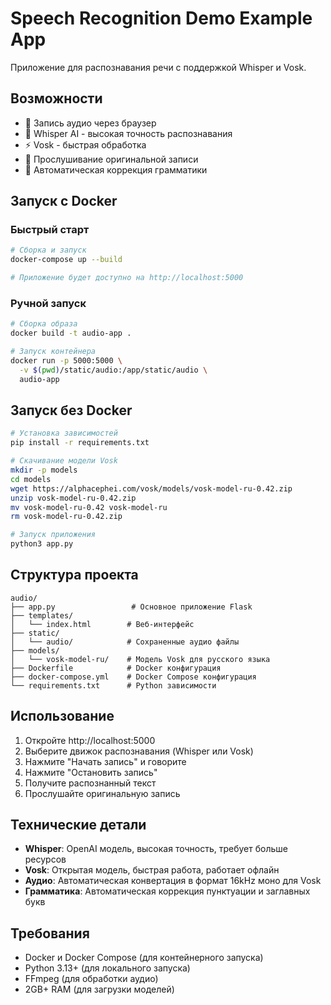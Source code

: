 # Speech Recognition Demo Example App

Приложение для распознавания речи с поддержкой Whisper и Vosk.

## Возможности

- 🎤 Запись аудио через браузер
- 🤖 Whisper AI - высокая точность распознавания
- ⚡ Vosk - быстрая обработка
- 🎵 Прослушивание оригинальной записи
- 📝 Автоматическая коррекция грамматики

## Запуск с Docker

### Быстрый старт

```bash
# Сборка и запуск
docker-compose up --build

# Приложение будет доступно на http://localhost:5000
```

### Ручной запуск

```bash
# Сборка образа
docker build -t audio-app .

# Запуск контейнера
docker run -p 5000:5000 \
  -v $(pwd)/static/audio:/app/static/audio \
  audio-app
```

## Запуск без Docker

```bash
# Установка зависимостей
pip install -r requirements.txt

# Скачивание модели Vosk
mkdir -p models
cd models
wget https://alphacephei.com/vosk/models/vosk-model-ru-0.42.zip
unzip vosk-model-ru-0.42.zip
mv vosk-model-ru-0.42 vosk-model-ru
rm vosk-model-ru-0.42.zip

# Запуск приложения
python3 app.py
```

## Структура проекта

```
audio/
├── app.py                 # Основное приложение Flask
├── templates/
│   └── index.html        # Веб-интерфейс
├── static/
│   └── audio/            # Сохраненные аудио файлы
├── models/
│   └── vosk-model-ru/    # Модель Vosk для русского языка
├── Dockerfile            # Docker конфигурация
├── docker-compose.yml    # Docker Compose конфигурация
└── requirements.txt      # Python зависимости
```

## Использование

1. Откройте http://localhost:5000
2. Выберите движок распознавания (Whisper или Vosk)
3. Нажмите "Начать запись" и говорите
4. Нажмите "Остановить запись"
5. Получите распознанный текст
6. Прослушайте оригинальную запись

## Технические детали

- **Whisper**: OpenAI модель, высокая точность, требует больше ресурсов
- **Vosk**: Открытая модель, быстрая работа, работает офлайн
- **Аудио**: Автоматическая конвертация в формат 16kHz моно для Vosk
- **Грамматика**: Автоматическая коррекция пунктуации и заглавных букв

## Требования

- Docker и Docker Compose (для контейнерного запуска)
- Python 3.13+ (для локального запуска)
- FFmpeg (для обработки аудио)
- 2GB+ RAM (для загрузки моделей)

